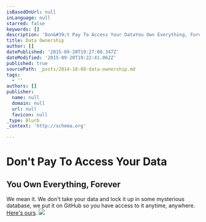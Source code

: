 ```yaml
---
isBasedOnUrl: null
inLanguage: null
starred: false
keywords: []
description: 'Don&#39;t Pay To Access Your DataYou Own Everything, ForeverWe mean it. We don&#39;t take your data and lock it up in some mysterious database, we put it on G'
title: Data Ownership
author: []
datePublished: '2015-09-20T19:27:08.347Z'
dateModified: '2015-09-20T19:22:41.062Z'
published: true
sourcePath: _posts/2014-10-08-data-ownership.md
tags:
  - ''
authors: []
publisher:
  name: null
  domain: null
  url: null
  favicon: null
_type: Blurb
_context: 'http://schema.org'

---
```

# Don't Pay To Access Your Data

## You Own Everything, Forever

We mean it. We don't take your data and lock it up in some mysterious database, we put it on GitHub so you have access to it anytime, anywhere. [Here's ours][0].
![](https://s3-us-west-2.amazonaws.com/cdn.thegrid.io/posts/Data+Ownership.png)

[0]: https://github.com/the-domains/the-grid